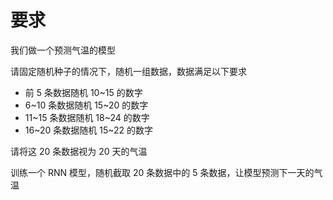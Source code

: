 # 要求

我们做一个预测气温的模型

请固定随机种子的情况下，随机一组数据，数据满足以下要求

- 前 5 条数据随机 10~15 的数字
- 6~10 条数据随机 15~20 的数字
- 11~15 条数据随机 18~24 的数字
- 16~20 条数据随机 15~22 的数字

请将这 20 条数据视为 20 天的气温

训练一个 RNN 模型，随机截取 20 条数据中的 5 条数据，让模型预测下一天的气温
